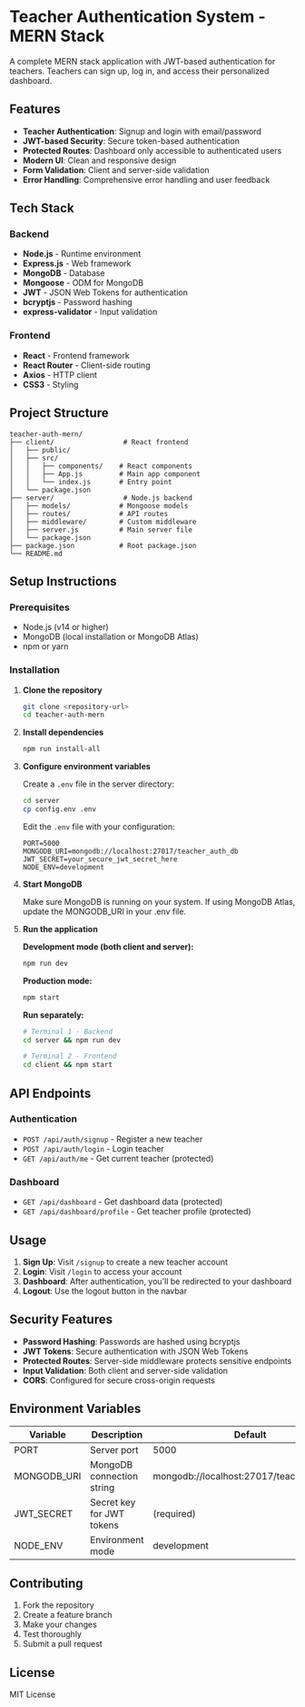 # Teacher Authentication System - MERN Stack

A complete MERN stack application with JWT-based authentication for teachers. Teachers can sign up, log in, and access their personalized dashboard.

## Features

- **Teacher Authentication**: Signup and login with email/password
- **JWT-based Security**: Secure token-based authentication
- **Protected Routes**: Dashboard only accessible to authenticated users
- **Modern UI**: Clean and responsive design
- **Form Validation**: Client and server-side validation
- **Error Handling**: Comprehensive error handling and user feedback

## Tech Stack

### Backend
- **Node.js** - Runtime environment
- **Express.js** - Web framework
- **MongoDB** - Database
- **Mongoose** - ODM for MongoDB
- **JWT** - JSON Web Tokens for authentication
- **bcryptjs** - Password hashing
- **express-validator** - Input validation

### Frontend
- **React** - Frontend framework
- **React Router** - Client-side routing
- **Axios** - HTTP client
- **CSS3** - Styling

## Project Structure

```
teacher-auth-mern/
├── client/                 # React frontend
│   ├── public/
│   ├── src/
│   │   ├── components/    # React components
│   │   ├── App.js         # Main app component
│   │   └── index.js       # Entry point
│   └── package.json
├── server/                 # Node.js backend
│   ├── models/            # Mongoose models
│   ├── routes/            # API routes
│   ├── middleware/        # Custom middleware
│   ├── server.js          # Main server file
│   └── package.json
├── package.json           # Root package.json
└── README.md
```

## Setup Instructions

### Prerequisites
- Node.js (v14 or higher)
- MongoDB (local installation or MongoDB Atlas)
- npm or yarn

### Installation

1. **Clone the repository**
   ```bash
   git clone <repository-url>
   cd teacher-auth-mern
   ```

2. **Install dependencies**
   ```bash
   npm run install-all
   ```

3. **Configure environment variables**
   
   Create a `.env` file in the server directory:
   ```bash
   cd server
   cp config.env .env
   ```
   
   Edit the `.env` file with your configuration:
   ```
   PORT=5000
   MONGODB_URI=mongodb://localhost:27017/teacher_auth_db
   JWT_SECRET=your_secure_jwt_secret_here
   NODE_ENV=development
   ```

4. **Start MongoDB**
   
   Make sure MongoDB is running on your system. If using MongoDB Atlas, update the MONGODB_URI in your .env file.

5. **Run the application**

   **Development mode (both client and server):**
   ```bash
   npm run dev
   ```

   **Production mode:**
   ```bash
   npm start
   ```

   **Run separately:**
   ```bash
   # Terminal 1 - Backend
   cd server && npm run dev
   
   # Terminal 2 - Frontend
   cd client && npm start
   ```

## API Endpoints

### Authentication
- `POST /api/auth/signup` - Register a new teacher
- `POST /api/auth/login` - Login teacher
- `GET /api/auth/me` - Get current teacher (protected)

### Dashboard
- `GET /api/dashboard` - Get dashboard data (protected)
- `GET /api/dashboard/profile` - Get teacher profile (protected)

## Usage

1. **Sign Up**: Visit `/signup` to create a new teacher account
2. **Login**: Visit `/login` to access your account
3. **Dashboard**: After authentication, you'll be redirected to your dashboard
4. **Logout**: Use the logout button in the navbar

## Security Features

- **Password Hashing**: Passwords are hashed using bcryptjs
- **JWT Tokens**: Secure authentication with JSON Web Tokens
- **Protected Routes**: Server-side middleware protects sensitive endpoints
- **Input Validation**: Both client and server-side validation
- **CORS**: Configured for secure cross-origin requests

## Environment Variables

| Variable | Description | Default |
|----------|-------------|---------|
| PORT | Server port | 5000 |
| MONGODB_URI | MongoDB connection string | mongodb://localhost:27017/teacher_auth_db |
| JWT_SECRET | Secret key for JWT tokens | (required) |
| NODE_ENV | Environment mode | development |

## Contributing

1. Fork the repository
2. Create a feature branch
3. Make your changes
4. Test thoroughly
5. Submit a pull request

## License

MIT License 